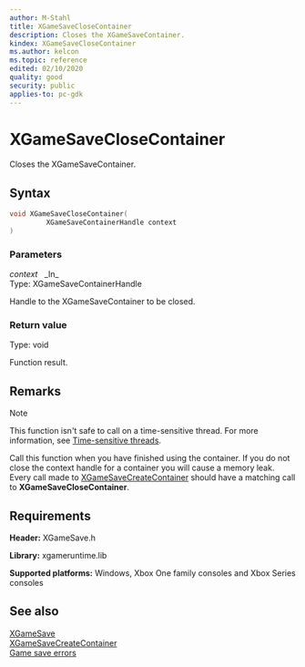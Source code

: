```yaml
---
author: M-Stahl
title: XGameSaveCloseContainer
description: Closes the XGameSaveContainer.
kindex: XGameSaveCloseContainer
ms.author: kelcon
ms.topic: reference
edited: 02/10/2020
quality: good
security: public
applies-to: pc-gdk
---
```


# XGameSaveCloseContainer  

Closes the XGameSaveContainer.  

## Syntax  
  
```cpp
void XGameSaveCloseContainer(  
         XGameSaveContainerHandle context  
)  
```  
  
### Parameters  
  
*context* &nbsp;&nbsp;\_In\_  
Type: XGameSaveContainerHandle  

  
Handle to the XGameSaveContainer to be closed.  

  
### Return value
Type: void
  
Function result. 
  
## Remarks  
  > [!NOTE]
> This function isn't safe to call on a time-sensitive thread. For more information, see [Time-sensitive threads](../../../../system/overviews/time-sensitive-threads.md).  
  
Call this function when you have finished using the container. If you do not close the context handle for a container you will cause a memory leak. Every call made to [XGameSaveCreateContainer](xgamesavecreatecontainer.md) should have a matching call to **XGameSaveCloseContainer**.  
  
## Requirements  
  
**Header:** XGameSave.h
  
**Library:** xgameruntime.lib  
  
**Supported platforms:** Windows, Xbox One family consoles and Xbox Series consoles  
  
## See also  
[XGameSave](../xgamesave_members.md)  
[XGameSaveCreateContainer](xgamesavecreatecontainer.md)  
[Game save errors](../../../../system/overviews/game-save/game-saves-errors.md)
  